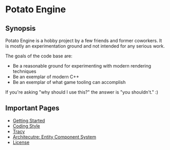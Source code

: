 Potato Engine
=============

Synopsis
--------

Potato Engine is a hobby project by a few friends and former coworkers. It is mostly an experimentation ground and not intended for any serious work.

The goals of the code base are:
- Be a reasonable ground for experimenting with modern rendering techniques
- Be an exemplar of modern C++
- Be an exemplar of what game tooling can accomplish

If you're asking "why should I use this?" the answer is "you shouldn't." :)

Important Pages
---------------

- [Getting Started](getting-started.md)
- [Coding Style](coding-style.md)
- [Tracy](tracy.md)
- [Architecutre: Entity Component System](ecs.md)
- [License](license.md)
